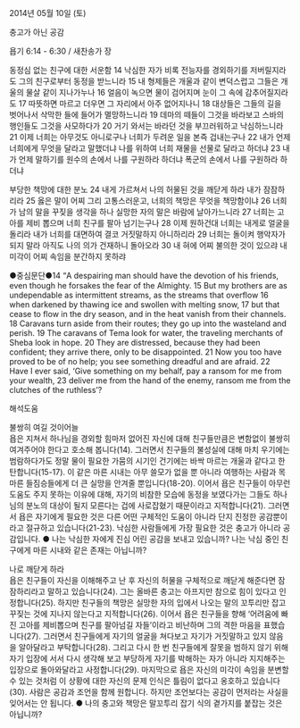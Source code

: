 2014년 05월 10일 (토)

충고가 아닌 공감



욥기 6:14 - 6:30 / 새찬송가  장


동정심 없는 친구에 대한 서운함 
14 낙심한 자가 비록 전능자를 경외하기를 저버릴지라도 그의 친구로부터 동정을 받느니라 15 내 형제들은 개울과 같이 변덕스럽고 그들은 개울의 물살 같이 지나가누나 16 얼음이 녹으면 물이 검어지며 눈이 그 속에 감추어질지라도 17 따뜻하면 마르고 더우면 그 자리에서 아주 없어지나니 18 대상들은 그들의 길을 벗어나서 삭막한 들에 들어가 멸망하느니라 19 데마의 떼들이 그것을 바라보고 스바의 행인들도 그것을 사모하다가 20 거기 와서는 바라던 것을 부끄러워하고 낙심하느니라 21 이제 너희는 아무것도 아니로구나 너희가 두려운 일을 본즉 겁내는구나 22 내가 언제 너희에게 무엇을 달라고 말했더냐 나를 위하여 너희 재물을 선물로 달라고 하더냐 23 내가 언제 말하기를 원수의 손에서 나를 구원하라 하더냐 폭군의 손에서 나를 구원하라 하더냐

부당한 책망에 대한 분노
24 내게 가르쳐서 나의 허물된 것을 깨닫게 하라 내가 잠잠하리라 25 옳은 말이 어찌 그리 고통스러운고, 너희의 책망은 무엇을 책망함이냐 26 너희가 남의 말을 꾸짖을 생각을 하나 실망한 자의 말은 바람에 날아가느니라 27 너희는 고아를 제비 뽑으며 너희 친구를 팔아 넘기는구나 28 이제 원하건대 너희는 내게로 얼굴을 돌리라 내가 너희를 대면하여 결코 거짓말하지 아니하리라 29 너희는 돌이켜 행악자가 되지 말라 아직도 나의 의가 건재하니 돌아오라 30 내 혀에 어찌 불의한 것이 있으랴 내 미각이 어찌 속임을 분간하지 못하랴


●중심문단●14 “A despairing man should have the devotion of his friends, even though he forsakes the fear of the Almighty. 15 But my brothers are as undependable as intermittent streams, as the streams that overflow 16 when darkened by thawing ice and swollen with melting snow, 17 but that cease to flow in the dry season, and in the heat vanish from their channels. 18 Caravans turn aside from their routes; they go up into the wasteland and perish. 19 The caravans of Tema look for water, the traveling merchants of Sheba look in hope. 20 They are distressed, because they had been confident; they arrive there, only to be disappointed. 21 Now you too have proved to be of no help; you see something dreadful and are afraid. 22 Have I ever said, ‘Give something on my behalf, pay a ransom for me from your wealth, 23 deliver me from the hand of the enemy, ransom me from the clutches of the ruthless’?

해석도움





불쌍히 여길 것이어늘  
욥은 지쳐서 하나님을 경외할 힘마저 없어진 자신에 대해 친구들만큼은 변함없이 불쌍히 여겨주어야 한다고 호소해 봅니다(14). 그러면서 친구들의 불성실에 대해 마치 우기에는 범람하다가도 정말 물이 필요한 가뭄의 시기인 건기에는 바싹 마르는 개울과 같다고 한탄합니다(15-17). 이 같은 마른 시내는 아무 쓸모가 없을 뿐 아니라 여행하는 사람과 목마른 들짐승들에게 더 큰 실망을 안겨줄 뿐입니다(18-20). 이어서 욥은 친구들이 아무런 도움도 주지 못하는 이유에 대해, 자기의 비참한 모습에 동정을 보였다가는 그들도 하나님의 분노의 대상이 될지 모른다는 겁에 사로잡혔기 때문이라고 지적합니다(21). 그러면서 욥은 자기에게 필요한 것은 다른 어떤 구체적인 도움이 아니라 단지 진정한 공감뿐이라고 절규하고 있습니다(21-23). 낙심한 사람들에게 가장 필요한 것은 충고가 아니라 공감입니다. 
● 나는 낙심한 자에게 진심 어린 공감을 보내고 있습니까? 나는 낙심 중인 친구에게 마른 시내와 같은 존재는 아닙니까?

나로 깨닫게 하라  
욥은 친구들이 자신을 이해해주고 난 후 자신의 허물을 구체적으로 깨닫게 해준다면 잠잠하리라고 말하고 있습니다(24). 그는 올바른 충고는 아프지만 참으로 힘이 있다고 인정합니다(25). 하지만 친구들의 책망은 실망한 자의 입에서 나오는 말의 꼬투리만 잡고 꾸짖는 것에 지나지 않는다고 지적합니다(26). 이어서 욥은 친구들을 향해 ‘어려움에 빠진 고아를 제비뽑으며 친구를 팔아넘길 자들’이라고 비난하며 그의 격한 마음을 표했습니다(27). 그러면서 친구들에게 자기의 얼굴을 쳐다보고 자기가 거짓말하고 있지 않음을 알아달라고 부탁합니다(28). 그리고 다시 한 번 친구들에게 잘못을 범하지 않기 위해 자기 입장에 서서 다시 생각해 보고 부당하게 자기를 박해하는 자가 아니라 지지해주는 입장으로 돌아와달라고 사정합니다(29). 마지막으로 욥은 자신의 미각이 속임을 분변할 수 있는 것처럼 이 상황에 대한 자신의 문제 인식은 틀림이 없다고 옹호하고 있습니다(30). 사람은 공감과 조언을 함께 원합니다. 하지만 조언보다는 공감이 먼저라는 사실을 잊어서는 안 됩니다. 
● 나의 충고와 책망은 말꼬투리 잡기 식의 곁가지를 붙잡는 것은 아닙니까?